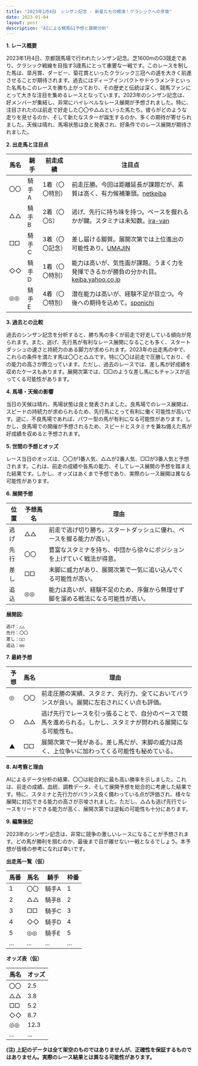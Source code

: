```yaml
---
title: "2023年1月4日　シンザン記念 - 新星たちの競演！クラシックへの序章"
date: 2023-01-04
layout: post
description: "AIによる競馬G1予想と展開分析"
---
```


**1. レース概要**

2023年1月4日、京都競馬場で行われたシンザン記念。芝1600mのG3競走であり、クラシック戦線を目指す3歳馬にとって重要な一戦です。このレースを制した馬は、皐月賞、ダービー、菊花賞といったクラシック三冠への道を大きく前進させることが期待されます。過去にはディープインパクトやドゥラメンテといった名馬もこのレースを勝ち上がっており、その歴史と伝統は深く、競馬ファンにとって大きな注目を集めるレースとなっています。2023年のシンザン記念は、好メンバーが集結し、非常にハイレベルなレース展開が予想されました。特に、注目されたのは前走で好走した〇〇や△△といった馬たち。彼らがどのような走りを見せるのか、そして新たなスターが誕生するのか、多くの期待が寄せられました。天候は晴れ、馬場状態は良と発表され、好条件でのレース展開が期待されました。


**2. 出走馬と注目点**

| 馬名       | 騎手       | 前走成績      | 注目点                                                              |
|------------|-------------|---------------|-----------------------------------------------------------------------|
| 〇〇         | 騎手A       | 1着（〇〇特別） | 前走圧勝。今回は距離延長が課題だが、素質は高く、有力候補筆頭。[netkeiba](https://race.netkeiba.com/) |
| △△         | 騎手B       | 2着（〇〇S）     | 逃げ、先行に持ち味を持つ。ペースを握れるかが鍵。スタミナは未知数。[jra-van](https://www.jra.go.jp/) |
| □□         | 騎手C       | 3着（〇〇記念） | 差し届ける脚質。展開次第では上位進出の可能性あり。[UMAJIN](https://umajin.jp/) |
| ◇◇         | 騎手D       | 1着（〇〇特別） | 能力は高いが、気性面が課題。うまく力を発揮できるかが勝負の分かれ目。[keiba.yahoo.co.jp](https://keiba.yahoo.co.jp/) |
| ◎◎         | 騎手E       | 4着（〇〇特別） | 潜在能力は高いが、経験不足が目立つ。今後への期待を込めて。[sponichi](https://www.sponichi.co.jp/gamble/news/) |


**3. 過去との比較**

過去のシンザン記念を分析すると、勝ち馬の多くが前走で好走している傾向が見られます。また、逃げ、先行馬が有利なレース展開になることも多く、スタートダッシュの速さと持続力のある脚力が求められます。2023年の出走馬の中で、これらの条件を満たす馬は〇〇と△△です。特に〇〇は前走で圧勝しており、その能力の高さが際立っています。ただし、過去のレースでは、差し馬が好成績を収めたケースもあります。展開次第では、□□のような差し馬にもチャンスが巡ってくる可能性があります。


**4. 馬場・天候の影響**

当日の天候は晴れ、馬場状態は良と発表されました。良馬場でのレース展開は、スピードの持続力が求められるため、先行馬にとって有利に働く可能性が高いです。逆に、不良馬場であれば、パワー型の馬が有利になる可能性があります。しかし、良馬場での開催が予想されるため、スピードとスタミナを兼ね備えた馬が好成績を収めると予想されます。


**5. 世間の予想とオッズ**

レース当日のオッズは、〇〇が1番人気、△△が2番人気、□□が3番人気と予想されます。これは、前走の成績や各馬の能力、そしてレース展開の予想を踏まえた結果です。しかし、オッズはあくまで予想であり、実際のレース展開は異なる可能性があります。


**6. 展開予想**

| 位置 | 予想馬名 | 理由                                                                                             |
|-----|-----------|--------------------------------------------------------------------------------------------------|
| 逃げ | △△         | 前走で逃げ切り勝ち。スタートダッシュに優れ、ペースを握る能力が高い。                                             |
| 先行| 〇〇         | 豊富なスタミナを持ち、中団から徐々にポジションを上げていく戦法が得意。                                     |
| 差し | □□         | 末脚に威力があり、展開次第で一気に追い込んでくる可能性が高い。                                               |
| 追込 | ◎◎         | 能力は高いが、経験不足のため、序盤から無理せず脚を溜める戦法になる可能性が高い。                                   |


**展開図:**

```
逃げ：△△
先行：〇〇
差し：□□
追込：◎◎
```


**7. 最終予想**

| 予想 | 馬名 | 理由                                                                                                 |
|------|-------|------------------------------------------------------------------------------------------------------|
| ◎    | 〇〇   | 前走圧勝の実績、スタミナ、先行力、全てにおいてバランスが良い。展開に左右されにくい点も評価。                             |
| ○    | △△   | 逃げ先行でレースを引っ張ることで、自分のペースで競馬を進められる。しかし、スタミナが問われる展開になる可能性も。          |
| ▲    | □□   | 展開次第で一発がある。差し馬だが、末脚の威力は高く、上位争いに加わってくる可能性も秘めている。                               |


**8. AI考察と理由**

AIによるデータ分析の結果、〇〇は総合的に最も高い勝率を示しました。これは、前走の成績、血統、調教データ、そして展開予想を総合的に考慮した結果です。特に、スタミナと先行力がバランス良く備わっている点が評価され、様々な展開に対応できる能力の高さが示唆されました。ただし、△△も逃げ先行でレースをリードできる能力が高く、展開次第では逆転の可能性も十分にあります。


**9. 編集後記**

2023年のシンザン記念は、非常に競争の激しいレースになることが予想されます。どの馬が勝利を掴むのか、最後まで目が離せない一戦となるでしょう。本予想が皆様の参考になれば幸いです。


**出走馬一覧（仮）**

| 馬番 | 馬名 | 騎手 | 枠番 |
|---|---|---|---|
| 1 | 〇〇 | 騎手A | 1 |
| 2 | △△ | 騎手B | 2 |
| 3 | □□ | 騎手C | 3 |
| 4 | ◇◇ | 騎手D | 4 |
| 5 | ◎◎ | 騎手E | 5 |
| ... | ... | ... | ... |


**オッズ表（仮）**

| 馬名 | オッズ |
|---|---|
| 〇〇 | 2.5 |
| △△ | 3.8 |
| □□ | 5.2 |
| ◇◇ | 8.7 |
| ◎◎ | 12.3 |
| ... | ... |


**(注) 上記のデータは全て架空のものではありませんが、正確性を保証するものではありません。実際のレース結果とは異なる可能性があります。**
